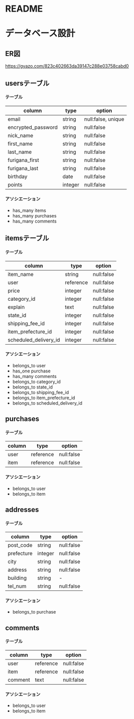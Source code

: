 # README

# データベース設計

## ER図

https://gyazo.com/823c402663da39147c288e03758cabd0

## usersテーブル
#### テーブル
| column             | type    | option             |
|--------------------|---------|--------------------|
| email              | string  | null:false, unique |
| encrypted_password | string  | null:false         |
| nick_name          | string  | null:false         |
| first_name         | string  | null:false         |
| last_name          | string  | null:false         |
| furigana_first     | string  | null:false         |
| furigana_last      | string  | null:false         |
| birthday           | date    | null:false         |
| points             | integer | null:false         |

#### アソシエーション
- has_many items
- has_many purchases
- has_many comments

## itemsテーブル
#### テーブル
| column                | type      | option       |
|-----------------------|-----------|--------------|
| item_name             | string    | null:false   |
| user                  | reference | null:false   |
| price                 | integer   | null:false   |
| category_id           | integer   | null:false   |
| explain               | text      | null:false   |
| state_id              | integer   | null:false   |
| shipping_fee_id       | integer   | null:false   |
| item_prefecture_id    | integer   | null:false   |
| scheduled_delivery_id | integer   | null:false   |

#### アソシエーション
- belongs_to user
- has_one purchase
- has_many comments
- belongs_to category_id
- belongs_to state_id
- belongs_to shipping_fee_id
- belongs_to item_prefecture_id
- belongs_to scheduled_delivery_id

## purchases
#### テーブル
| column          | type      | option       |
|-----------------|-----------|--------------|
| user            | reference | null:false   |
| item            | reference | null:false   |

#### アソシエーション
- belongs_to user
- belongs_to item

## addresses
#### テーブル
| column     | type      | option        |
|------------|-----------|---------------|
| post_code  | string    | null:false    |
| prefecture | integer   | null:false    |
| city       | string    | null:false    |
| address    | string    | null:false    |
| building   | string    | -             |
| tel_num    | string    | null:false    |

#### アソシエーション
- belongs_to purchase

## comments
#### テーブル
| column  | type      | option     |
|---------|-----------|------------|
| user    | reference | null:false |
| item    | reference | null:false |
| comment | text      | null:false |

#### アソシエーション
- belongs_to user
- belongs_to item